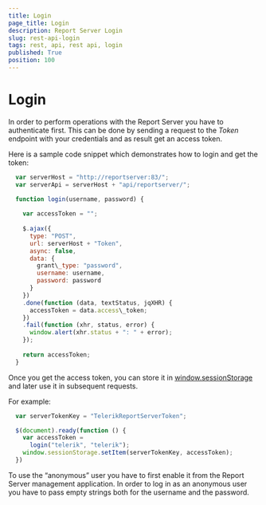 ```yaml
---
title: Login
page_title: Login
description: Report Server Login
slug: rest-api-login
tags: rest, api, rest api, login
published: True
position: 100
---
```


# Login

In order to perform operations with the Report Server you have to authenticate first. This can be done by sending a request to the *Token* endpoint with your credentials and as result get an access token. 

Here is a sample code snippet which demonstrates how to login and get the token:

```javascript
  var serverHost = "http://reportserver:83/";
  var serverApi = serverHost + "api/reportserver/";

  function login(username, password) {
  
    var accessToken = "";
  
    $.ajax({
      type: "POST",
      url: serverHost + "Token",
      async: false,
      data: {
        grant\_type: "password",
        username: username,
        password: password
      }
    })
    .done(function (data, textStatus, jqXHR) {
      accessToken = data.access\_token;
    })
    .fail(function (xhr, status, error) {
      window.alert(xhr.status + ": " + error);
    });
    
    return accessToken;
  }
```

Once you get the access token, you can store it in [window.sessionStorage](https://developer.mozilla.org/en-US/docs/Web/API/Window/sessionStorage) and later use it in subsequent requests.

For example:

```javascript
  var serverTokenKey = "TelerikReportServerToken";

  $(document).ready(function () {
    var accessToken =
      login("telerik", "telerik");
    window.sessionStorage.setItem(serverTokenKey, accessToken);
  })
``` 

To use the “anonymous” user you have to first enable it from the Report Server management application. 
In order to log in as an anonymous user you have to pass empty strings both for the username and the password.

